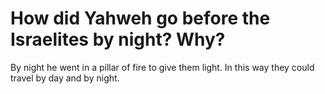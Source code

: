 # How did Yahweh go before the Israelites by night? Why?

By night he went in a pillar of fire to give them light. In this way they could travel by day and by night.
